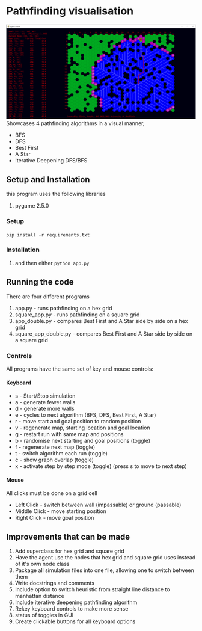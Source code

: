 # Pathfinding visualisation
![image of the app showing bfs](image.png)
Showcases 4 pathfinding algorithms in a visual manner,
* BFS
* DFS
* Best First
* A Star
* Iterative Deepening DFS/BFS

## Setup and Installation
this program uses the following libraries

1. pygame 2.5.0

### Setup
`pip install -r requirements.txt`

### Installation
1. and then either `python app.py`

## Running the code
There are four different programs

1. app.py - runs pathfinding on a hex grid
2. square_app.py - runs pathfinding on a square grid
3. app_double.py - compares Best First and A Star side by side on a hex grid
4. square_app_double.py - compares Best First and A Star side by side on a square grid

### Controls
All programs have the same set of key and mouse controls:

#### Keyboard
* s - Start/Stop simulation
* a - generate fewer walls
* d - generate more walls
* e - cycles to next algorithm (BFS, DFS, Best First, A Star)
* r - move start and goal position to random position
* v - regenerate map, starting location and goal location
* g - restart run with same map and positions
* b - randomise next starting and goal positions (toggle)
* f - regenerate next map (toggle)
* t - switch algorithm each run (toggle)
* c - show graph overlap (toggle)
* x - activate step by step mode (toggle) (press s to move to next step)

#### Mouse
All clicks must be done on a grid cell
* Left Click - switch between wall (impassable) or ground (passable)
* Middle Click - move starting position
* Right Click - move goal position

## Improvements that can be made

1. Add superclass for hex grid and square grid
2. Have the agent use the nodes that hex grid and square grid uses instead of it's own node class
3. Package all simulation files into one file, allowing one to switch between them
4. Write docstrings and comments
5. Include option to switch heuristic from straight line distance to manhattan distance
6. Include iterative deepening pathfinding algorithm
7. Rekey keyboard controls to make more sense
8. status of toggles in GUI
9. Create clickable buttons for all keyboard options

